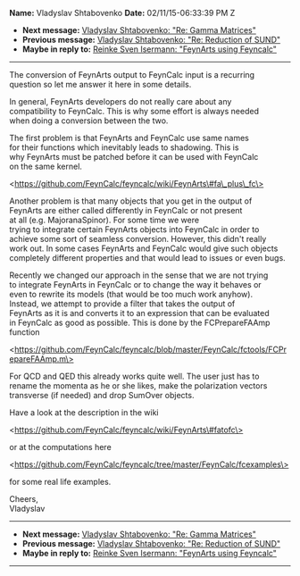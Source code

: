 **Name:** Vladyslav Shtabovenko
**Date:** 02/11/15-06:33:39 PM Z

  - **Next message:** [Vladyslav Shtabovenko: "Re: Gamma
    Matrices"](0847.html)
  - **Previous message:** [Vladyslav Shtabovenko: "Re: Reduction of
    SUND"](0845.html)
  - **Maybe in reply to:** [Reinke Sven Isermann: "FeynArts using
    Feyncalc"](0703.html)

-----

The conversion of FeynArts output to FeynCalc input is a recurring  
question so let me answer it here in some details.  

In general, FeynArts developers do not really care about any  
compatibility to FeynCalc. This is why some effort is always needed  
when doing a conversion between the two.  

The first problem is that FeynArts and FeynCalc use same names  
for their functions which inevitably leads to shadowing. This is  
why FeynArts must be patched before it can be used with FeynCalc  
on the same kernel.  

\<https://github.com/FeynCalc/feyncalc/wiki/FeynArts\#fa\_plus\_fc\>  

Another problem is that many objects that you get in the output of  
FeynArts are either called differently in FeynCalc or not present  
at all (e.g. MajoranaSpinor). For some time we were  
trying to integrate certain FeynArts objects into FeynCalc in order to  
achieve some sort of seamless conversion. However, this didn't really  
work out. In some cases FeynArts and FeynCalc would give such objects  
completely different properties and that would lead to issues or even
bugs.  

Recently we changed our approach in the sense that we are not trying  
to integrate FeynArts in FeynCalc or to change the way it behaves or  
even to rewrite its models (that would be too much work anyhow).  
Instead, we attempt to provide a filter that takes the output of  
FeynArts as it is and converts it to an expression that can be
evaluated  
in FeynCalc as good as possible. This is done by the FCPrepareFAAmp
function  

\<https://github.com/FeynCalc/feyncalc/blob/master/FeynCalc/fctools/FCPrepareFAAmp.m\>  

For QCD and QED this already works quite well. The user just has to  
rename the momenta as he or she likes, make the polarization vectors  
transverse (if needed) and drop SumOver objects.  

Have a look at the description in the wiki  

\<https://github.com/FeynCalc/feyncalc/wiki/FeynArts\#fatofc\>  

or at the computations here  

\<https://github.com/FeynCalc/feyncalc/tree/master/FeynCalc/fcexamples\>  

for some real life examples.  

Cheers,  
Vladyslav  

-----

  - **Next message:** [Vladyslav Shtabovenko: "Re: Gamma
    Matrices"](0847.html)
  - **Previous message:** [Vladyslav Shtabovenko: "Re: Reduction of
    SUND"](0845.html)
  - **Maybe in reply to:** [Reinke Sven Isermann: "FeynArts using
    Feyncalc"](0703.html)

-----

